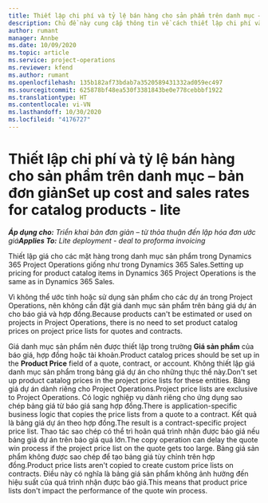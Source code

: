 ```yaml
---
title: Thiết lập chi phí và tỷ lệ bán hàng cho sản phẩm trên danh mục – bản đơn giản
description: Chủ đề này cung cấp thông tin về cách thiết lập chi phí và tỷ lệ bán hàng cho các mặt hàng trong danh mục sản phẩm.
author: rumant
manager: Annbe
ms.date: 10/09/2020
ms.topic: article
ms.service: project-operations
ms.reviewer: kfend
ms.author: rumant
ms.openlocfilehash: 135b182af73bdab7a3520589431332ad059ec497
ms.sourcegitcommit: 625878bf48ea530f3381843be0e778cebbbf1922
ms.translationtype: HT
ms.contentlocale: vi-VN
ms.lasthandoff: 10/30/2020
ms.locfileid: "4176727"
---
```

# <a name="set-up-cost-and-sales-rates-for-catalog-products---lite"></a><span data-ttu-id="b4b16-103">Thiết lập chi phí và tỷ lệ bán hàng cho sản phẩm trên danh mục – bản đơn giản</span><span class="sxs-lookup"><span data-stu-id="b4b16-103">Set up cost and sales rates for catalog products - lite</span></span>

<span data-ttu-id="b4b16-104">_**Áp dụng cho:** Triển khai bản đơn giản – từ thỏa thuận đến lập hóa đơn ước giá_</span><span class="sxs-lookup"><span data-stu-id="b4b16-104">_**Applies To:** Lite deployment - deal to proforma invoicing_</span></span>


<span data-ttu-id="b4b16-105">Thiết lập giá cho các mặt hàng trong danh mục sản phẩm trong Dynamics 365 Project Operations giống như trong Dynamics 365 Sales.</span><span class="sxs-lookup"><span data-stu-id="b4b16-105">Setting up pricing for product catalog items in Dynamics 365 Project Operations is the same as in Dynamics 365 Sales.</span></span>

<span data-ttu-id="b4b16-106">Vì không thể ước tính hoặc sử dụng sản phẩm cho các dự án trong Project Operations, nên không cần đặt giá danh mục sản phẩm trên bảng giá dự án cho báo giá và hợp đồng.</span><span class="sxs-lookup"><span data-stu-id="b4b16-106">Because products can't be estimated or used on projects in Project Operations, there is no need to set product catalog prices on project price lists for quotes and contracts.</span></span>

<span data-ttu-id="b4b16-107">Giá danh mục sản phẩm nên được thiết lập trong trường **Giá sản phẩm** của báo giá, hợp đồng hoặc tài khoản.</span><span class="sxs-lookup"><span data-stu-id="b4b16-107">Product catalog prices should be set up in the **Product Price** field of a quote, contract, or account.</span></span> <span data-ttu-id="b4b16-108">Không thiết lập giá danh mục sản phẩm trong bảng giá dự án cho những thực thể này.</span><span class="sxs-lookup"><span data-stu-id="b4b16-108">Don't set up product catalog prices in the project price lists for these entities.</span></span> <span data-ttu-id="b4b16-109">Bảng giá dự án dành riêng cho Project Operations.</span><span class="sxs-lookup"><span data-stu-id="b4b16-109">Project price lists are exclusive to Project Operations.</span></span> <span data-ttu-id="b4b16-110">Có logic nghiệp vụ dành riêng cho ứng dụng sao chép bảng giá từ báo giá sang hợp đồng.</span><span class="sxs-lookup"><span data-stu-id="b4b16-110">There is application-specific business logic that copies the price lists from a quote to a contract.</span></span> <span data-ttu-id="b4b16-111">Kết quả là bảng giá dự án theo hợp đồng.</span><span class="sxs-lookup"><span data-stu-id="b4b16-111">The result is a contract-specific project price list.</span></span> <span data-ttu-id="b4b16-112">Thao tác sao chép có thể trì hoãn quá trình nhận được báo giá nếu bảng giá dự án trên báo giá quá lớn.</span><span class="sxs-lookup"><span data-stu-id="b4b16-112">The copy operation can delay the quote win process if the project price list on the quote gets too large.</span></span> <span data-ttu-id="b4b16-113">Bảng giá sản phẩm không được sao chép để tạo bảng giá tùy chỉnh trên hợp đồng.</span><span class="sxs-lookup"><span data-stu-id="b4b16-113">Product price lists aren't copied to create custom price lists on contracts.</span></span> <span data-ttu-id="b4b16-114">Điều này có nghĩa là bảng giá sản phẩm không ảnh hưởng đến hiệu suất của quá trình nhận được báo giá.</span><span class="sxs-lookup"><span data-stu-id="b4b16-114">This means that product price lists don't impact the performance of the quote win process.</span></span>

